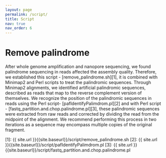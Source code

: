 ```yaml
---
layout: page
permalink: /script/
title: Script
nav: true
nav_order: 6
---
```


# Remove palindrome 

After whole genome amplification and nanopore sequencing, we found palindrome sequencing in reads affected the assembly quality. Therefore, we established this script - [remove_palindrome.sh][1], it is combined with Minimap2 and Perl scripts to treat the palindromic sequences. Through Minimap2 alignments, we identified artificial palindromic sequences, described as reads that map to the reverse complement version of themselves. We recognize the position of the palindromic sequences in reads using the Perl script- [pafIdentifyPalimdrom.pl][2] and with Perl script - [fastq_partition.and.chop.palindrome.pl][3], these palindromic sequences were extracted from raw reads and corrected by dividing the read from the midpoint of the alignment. We recommend performing this process in two iterations as a sequence may encompass multiple copies of the original fragment.


[1]: {{ site.url }}{{site.baseurl}}/script/remove_palindrome.sh
[2]: {{ site.url }}{{site.baseurl}}/script/pafIdentifyPalimdrom.pl
[3]: {{ site.url }}{{site.baseurl}}/script/fastq_partition.and.chop.palindrome.pl
